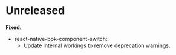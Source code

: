 # Unreleased

**Fixed:**

- react-native-bpk-component-switch:
  - Update internal workings to remove deprecation warnings.
